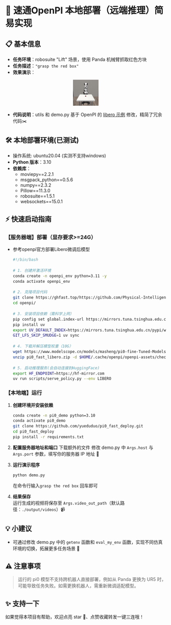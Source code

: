 # 🚀 速通OpenPI 本地部署（远端推理）简易实现

## 📋 基本信息
- **任务环境**：robosuite "Lift" 场景，使用 Panda 机械臂抓取红色方块
- **任务描述**：`"grasp the red box"`
- **效果演示**：  
<p align="center"><img src="doc/task.gif" width="16%" alt="演示"></p>

- **代码说明**：utils 和 demo.py 基于 OpenPI 的 [libero 示例](https://github.com/Physical-Intelligence/openpi/blob/main/examples/libero/main.py) 修改，精简了冗余代码✂️


## 🛠️ 本地部署环境(已测试)
- 操作系统: ubuntu20.04 (实测不支持windows)
- **Python 版本**：3.10 
- **依赖库**：
  - moviepy==2.2.1
  - msgpack_python==0.5.6
  - numpy==2.3.2
  - Pillow==11.3.0
  - robosuite==1.5.1
  - websockets==15.0.1


## ⚡ 快速启动指南

### 【服务器端】部署（显存要求>=24G）
* 参考openpi官方部署Libero微调后模型
    ```bash
    #!/bin/bash

    # 1. 创建并激活环境
    conda create -n openpi_env python=3.11 -y
    conda activate openpi_env

    # 2. 克隆项目代码
    git clone https://ghfast.top/https://github.com/Physical-Intelligence/openpi.git  # 无需 --recurse-submodules
    cd openpi/

    # 3. 安装项目依赖（需科学上网）
    pip config set global.index-url https://mirrors.tuna.tsinghua.edu.cn/pypi/web/simple
    pip install uv
    export UV_DEFAULT_INDEX=https://mirrors.tuna.tsinghua.edu.cn/pypi/web/simple
    GIT_LFS_SKIP_SMUDGE=1 uv sync

    # 4. 下载并解压模型权重（10G）
    wget https://www.modelscope.cn/models/masheng/pi0-fine-Tuned-Models/resolve/master/pi0_fast_libero.zip
    unzip pi0_fast_libero.zip -d $HOME/.cache/openpi/openpi-assets/checkpoints/

    # 5. 启动推理服务(会自动连接到HuggingFace)
    export HF_ENDPOINT=https://hf-mirror.com
    uv run scripts/serve_policy.py --env LIBERO
    ```


### 【本地端】运行
1. **创建环境并安装依赖**  
   ```bash
   conda create -n pi0_demo python=3.10
   conda activate pi0_demo
   git clone https://github.com/yueduduo/pi0_fast_deploy.git
   cd pi0_fast_deploy
   pip install -r requirements.txt
   ```

2. **配置服务器地址和端口**  下载额外的文件
   修改 demo.py 中 `Args.host` 与 `Args.port` 参数，填写你的服务器 IP 地址 🔧

3. **运行演示程序**  
   ```bash
   python demo.py
   ```
   在命令行输入`grasp the red box` 回车即可

4. **结果保存**  
   运行生成的视频将保存至 `Args.video_out_path`（默认路径：`./output/videos`）📹


## 💡 小建议
- 可通过修改 demo.py 中的 `getenv` 函数和 `eval_my_env` 函数，实现不同仿真环境的切换，拓展更多任务场景 🔄


## ⚠️ 注意事项
> 运行的 pi0 模型不支持跨机器人直接部署，例如从 Panda 更换为 UR5 时，可能导致任务失败。如需更换机器人，需重新微调适配模型。


## ✨ 支持一下
如果觉得本项目有帮助，欢迎点亮 star 🌟、点赞收藏转发一键三连哦！